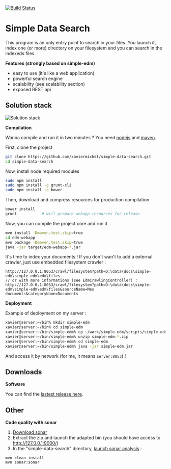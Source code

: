 [![Build Status](https://travis-ci.org/xaviermichel/simple-data-search.png?branch=master)](https://travis-ci.org/xaviermichel/simple-data-search)


Simple Data Search
==================

This program is an only entry point to search in your files.
You launch it, index one (or more) directory on your filesystem and you can search in the indexeds files.

**Features (strongly based on simple-edm)**

- easy to use (it's like a web application)
- powerful search engine
- scalability (see scalability section)
- exposed REST api

Solution stack
--------------

![Solution stack](https://docs.google.com/drawings/d/1TRDdSgP6r0zwp2dezgcPhncy-NdKfb9r6bKF52U0QUE/pub?w=939&amp;h=643)

**Compilation**

Wanna compile and run it in two minutes ? You need [nodejs](http://nodejs.org/) and [maven](http://maven.apache.org/download.cgi).

First, clone the project
```bash
git clone https://github.com/xaviermichel/simple-data-search.git
cd simple-data-search
```

Now, install node required modules
```bash
sudo npm install
sudo npm install -g grunt-cli
sudo npm install -g bower
```

Then, download and compress resources for production compilation
```bash
bower install
grunt			# will prepare webapp resources for release
```

Now, you can compile the project core and run it
```bash
mvn install -Dmaven.test.skip=true
cd edm-webapp
mvn package -Dmaven.test.skip=true
java -jar target/edm-webapp-*.jar
```

It's time to index your documents ! If you don't wan't to add a external crawler, just use embedded filesystem crawler :
```
http://127.0.0.1:8053/crawl/filesystem?path=D:\data\docs\simple-edm\simple-edm\edm\files
// or with more informations (see EdmCrawlingController) :
http://127.0.0.1:8053/crawl/filesystem?path=D:\data\docs\simple-edm\simple-edm\edm\files&sourceName=Mes documents&categoryName=Documents
```

**Deployment**

Example of deployment on my server :

```bash
xavier@server:~/bin% mkdir simple-edm
xavier@server:~/bin% cd simple-edm
xavier@server:~/bin/simple-edm% cp ~/work/simple-edm/scripts/simple-edm-*.zip .
xavier@server:~/bin/simple-edm% unzip simple-edm-*.zip
xavier@server:~/bin/simple-edm% cd simple-edm
xavier@server:~/bin/simple-edm% java -jar simple-edm.jar
```

And access it by network (for me, it means `server:8053`) !


Downloads
---------

**Software**

You can find the [lastest release here](https://github.com/xaviermichel/simple-data-search/releases).


Other
-----

**Code quality with sonar**

1. [Download sonar](http://www.sonarqube.org/downloads/)
2. Extract the zip and launch the adapted bin (you should have access to http://127.0.0.1:9000/)
3. In the "simple-data-search" directory, [launch sonar analysis](http://docs.codehaus.org/display/SONAR/Analyzing+with+Maven) :

```code:bash
mvn clean install
mvn sonar:sonar
```


